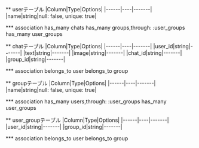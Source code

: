 ** userテーブル
|Column|Type|Options|
|------|----|-------|
|name|string|null: false, unique: true|

*** association
has_many chats
has_many groups,through: :user_groups
has_many user_groups

** chatテーブル
|Column|Type|Options|
|------|----|-------|
|user_id|string|-------|
|text|string|-------|
|image|string|-------|
|chat_id|string|-------|
|group_id|string|-------|

*** association
belongs_to user
belongs_to group

** groupテーブル
|Column|Type|Options|
|------|----|-------|
|name|string|null: false, unique: true|

*** association
has_many users,through: :user_groups
has_many user_groups

** user_groupテーブル
|Column|Type|Options|
|------|----|-------|
|user_id|string|-------|
|group_id|string|-------|

*** association
belongs_to user
belongs_to group
